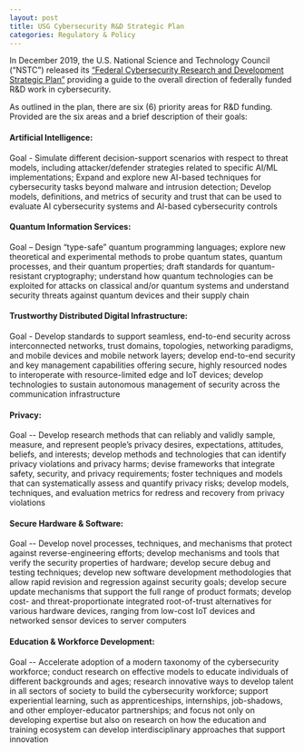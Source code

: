 ```yaml
---
layout: post
title: USG Cybersecurity R&D Strategic Plan
categories: Regulatory & Policy
---
```


In December 2019, the U.S. National Science and Technology Council (“NSTC”) released its [“Federal Cybersecurity Research and Development Strategic Plan”](https://www.whitehouse.gov/wp-content/uploads/2019/12/Federal-Cybersecurity-RD-Strategic-Plan-2019.pdf) providing a guide to the overall direction of federally funded R&D work in cybersecurity.  

As outlined in the plan, there are six (6) priority areas for R&D funding. Provided are the six areas and a brief description of their goals:

#### Artificial Intelligence:
Goal - Simulate different decision-support scenarios with respect to threat models, including attacker/defender strategies related to specific AI/ML implementations; Expand and explore new AI-based techniques for cybersecurity tasks beyond malware and intrusion detection; Develop models, definitions, and metrics of security and trust that can be used to evaluate AI cybersecurity systems and AI-based cybersecurity controls

#### Quantum Information Services:
Goal – Design “type-safe” quantum programming languages; explore new theoretical and experimental methods to probe quantum states, quantum processes, and their quantum properties; draft standards for quantum-resistant cryptography; understand how quantum technologies can be exploited for attacks on classical and/or quantum systems and understand security threats against quantum devices and their supply chain

#### Trustworthy Distributed Digital Infrastructure:
Goal - Develop standards to support seamless, end-to-end security across interconnected networks, trust domains, topologies, networking paradigms, and mobile devices and mobile network layers; develop end-to-end security and key management capabilities offering secure, highly resourced nodes to interoperate with resource-limited edge and IoT devices; develop technologies to sustain autonomous management of security across the communication infrastructure

#### Privacy:
Goal -- Develop research methods that can reliably and validly sample, measure, and represent people’s privacy desires, expectations, attitudes, beliefs, and interests; develop methods and technologies that can identify privacy violations and privacy harms; devise frameworks that integrate safety, security, and privacy requirements; foster techniques and models that can systematically assess and quantify privacy risks; develop models, techniques, and evaluation metrics for redress and recovery from privacy violations

#### Secure Hardware & Software:
Goal -- Develop novel processes, techniques, and mechanisms that protect against reverse-engineering efforts; develop mechanisms and tools that verify the security properties of hardware; develop secure debug and testing techniques; develop new software development methodologies that allow rapid revision and regression against security goals; develop secure update mechanisms that support the full range of product formats; develop cost- and threat-proportionate integrated root-of-trust alternatives for various hardware devices, ranging from low-cost IoT devices and networked sensor devices to server computers

#### Education & Workforce Development:
Goal -- Accelerate adoption of a modern taxonomy of the cybersecurity workforce;  conduct research on effective models to educate individuals of different backgrounds and ages; research innovative ways to develop talent in all sectors of society to build the cybersecurity workforce; support experiential learning, such as apprenticeships, internships, job-shadows, and other employer-educator partnerships; and focus not only on developing expertise but also on research on how the education and training ecosystem can develop interdisciplinary approaches that support innovation
